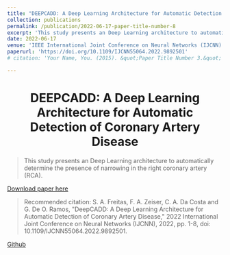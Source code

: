 ```yaml
---
title: "DEEPCADD: A Deep Learning Architecture for Automatic Detection of Coronary Artery Disease"
collection: publications
permalink: /publication/2022-06-17-paper-title-number-8
excerpt: 'This study presents an Deep Learning architecture to automatically determine the presence of narrowing in the right coronary artery (RCA).'
date: 2022-06-17
venue: 'IEEE International Joint Conference on Neural Networks (IJCNN)'
paperurl: 'https://doi.org/10.1109/IJCNN55064.2022.9892501'
# citation: 'Your Name, You. (2015). &quot;Paper Title Number 3.&quot; <i>Journal 1</i>. 1(3).'

---
```


<h1 align="center">
  <a>DEEPCADD: A Deep Learning Architecture for Automatic Detection of Coronary Artery Disease</a>
  <br/> 
</h1>

> This study presents an Deep Learning architecture to automatically determine the presence of narrowing in the right coronary artery (RCA).

[Download paper here](https://doi.org/10.1109/IJCNN55064.2022.9892501)
<!-- Not available for download yet. -->

> Recommended citation: S. A. Freitas, F. A. Zeiser, C. A. Da Costa and G. De O. Ramos, "DeepCADD: A Deep Learning Architecture for Automatic Detection of Coronary Artery Disease," 2022 International Joint Conference on Neural Networks (IJCNN), 2022, pp. 1-8, doi: 10.1109/IJCNN55064.2022.9892501.

[Github](https://github.com/ramos-ai/DeepCADD)

<!-- Sociedade Brasileira de Computação, 2021 . p. 26-29. DOI: https://doi.org/10.5753/ercas.2021.17431. -->
